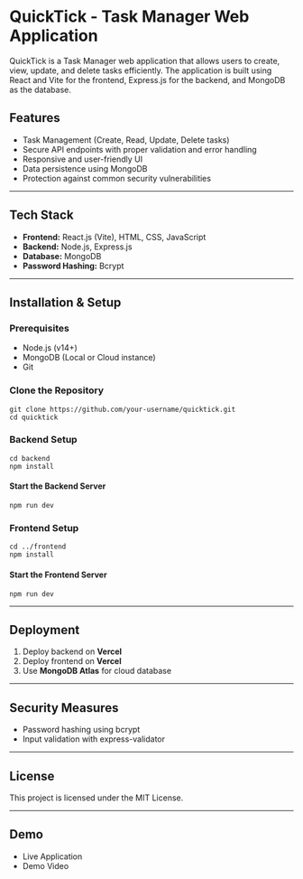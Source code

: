 # QuickTick - Task Manager Web Application

QuickTick is a Task Manager web application that allows users to create, view, update, and delete tasks efficiently. The application is built using React and Vite for the frontend, Express.js for the backend, and MongoDB as the database.

## Features

- Task Management (Create, Read, Update, Delete tasks)
- Secure API endpoints with proper validation and error handling
- Responsive and user-friendly UI
- Data persistence using MongoDB
- Protection against common security vulnerabilities

---
## Tech Stack

- **Frontend:** React.js (Vite), HTML, CSS, JavaScript
- **Backend:** Node.js, Express.js
- **Database:** MongoDB
- **Password Hashing:** Bcrypt

---
## Installation & Setup

### Prerequisites

- Node.js (v14+)
- MongoDB (Local or Cloud instance)
- Git

### Clone the Repository

```
git clone https://github.com/your-username/quicktick.git
cd quicktick
```

### Backend Setup

```
cd backend
npm install
```

#### Start the Backend Server

```
npm run dev
```

### Frontend Setup

```
cd ../frontend
npm install
```

#### Start the Frontend Server

```
npm run dev
```

---
## Deployment

1. Deploy backend on **Vercel**
2. Deploy frontend on **Vercel**
3. Use **MongoDB Atlas** for cloud database

---
## Security Measures

- Password hashing using bcrypt
- Input validation with express-validator

---
## License

This project is licensed under the MIT License.

---
## Demo

- Live Application
- Demo Video
